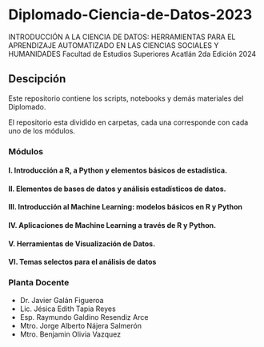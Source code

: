 # Diplomado-Ciencia-de-Datos-2023

INTRODUCCIÓN A LA CIENCIA DE DATOS: HERRAMIENTAS PARA EL APRENDIZAJE AUTOMATIZADO EN LAS CIENCIAS SOCIALES Y HUMANIDADES
Facultad de Estudios Superiores Acatlán
2da Edición 2024

## Descipción

Este repositorio contiene los scripts, notebooks y demás materiales del Diplomado.

El repositorio esta dividido en carpetas, cada una corresponde con cada uno de los módulos.

### Módulos
#### I. Introducción a R, a Python y elementos básicos de estadística.
#### II. Elementos de bases de datos y análisis estadísticos de datos.
#### III. Introducción al Machine Learning: modelos básicos en R y Python
#### IV. Aplicaciones de Machine Learning a través de R y Python.
#### V. Herramientas de Visualización de Datos.
#### VI. Temas selectos para el análisis de datos

### Planta Docente
- Dr. Javier Galán Figueroa
- Lic. Jésica Edith Tapia Reyes
- Esp. Raymundo Galdino Resendiz Arce
- Mtro. Jorge Alberto Nájera Salmerón
- Mtro. Benjamin Olivia Vazquez

